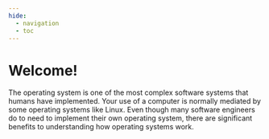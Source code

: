 ```yaml
---
hide:
  - navigation
  - toc
---
```


# Welcome!

The operating system is one of the most complex software systems that humans
have implemented. Your use of a computer is normally mediated by some operating
systems like Linux. Even though many software engineers do to need to implement
their own operating system, there are significant benefits to understanding how
operating systems work.
